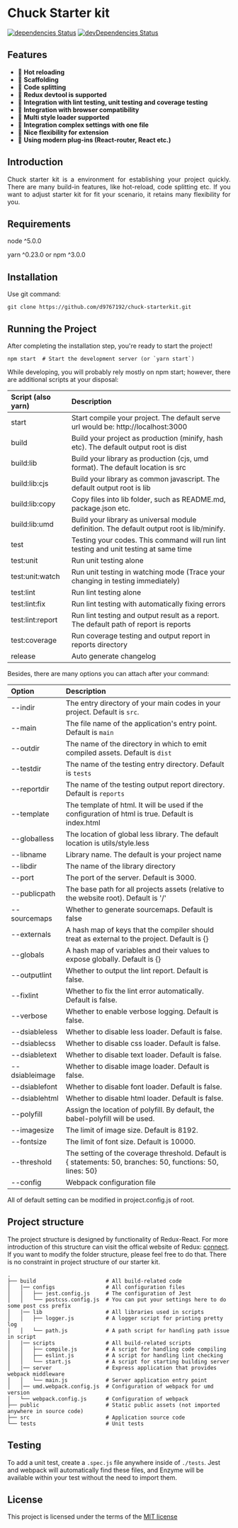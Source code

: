 # Chuck Starter kit

[![dependencies Status](https://david-dm.org/d9767192/chuck-starterkit/master/status.svg)](https://david-dm.org/d9767192/chuck-starterkit/master)
[![devDependencies Status](https://david-dm.org/d9767192/chuck-starterkit/master/dev-status.svg)](https://david-dm.org/d9767192/chuck-starterkit/master?type=dev)

## Features

*  👏 **Hot reloading**
*  👏 **Scaffolding**
*  👏 **Code splitting**
*  👏 **Redux devtool is supported**
*  👏 **Integration with lint testing, unit testing and coverage testing**
*  👏 **Integration with browser compatibility**
*  👏 **Multi style loader supported**
*  👏 **Integration complex settings with one file**
*  👏 **Nice flexibility for extension**
*  👏 **Using modern plug-ins (React-router, React etc.)**

## Introduction

<div align="justify">Chuck starter kit is a environment for establishing your project quickly. There are many build-in features, like hot-reload, code splitting etc. If you want to adjust starter kit for fit your scenario, it retains many flexibility for you. </div>

## Requirements

node \^5.0.0

yarn \^0.23.0 or npm \^3.0.0

## Installation

Use git command:
```
git clone https://github.com/d9767192/chuck-starterkit.git
```

## Running the Project

After completing the installation step, you're ready to start the project!

```
npm start  # Start the development server (or `yarn start`)
```

While developing, you will probably rely mostly on npm start; however, there are additional scripts at your disposal:

|      Script (also yarn)       |                     Description                           |
|:------------------|:----------------------------------------------------------------------|
|     start         |  Start compile your project. The default serve url would be: http://localhost:3000|
|     build         |  Build your project as production (minify, hash etc). The default output root is dist|
|     build:lib     |  Build your library as production (cjs, umd format). The default location is src|
|     build:lib:cjs |  Build your library as common javascript. The default output root is lib|
|     build:lib:copy|  Copy files into lib folder, such as README.md, package.json etc.|
|     build:lib:umd |  Build your library as universal module definition. The default output root is lib/minify.|
|     test          |  Testing your codes. This command will run lint testing and unit testing at same time|
|     test:unit     |  Run unit testing alone                                               |
|   test:unit:watch | Run unit testing in watching mode (Trace your changing in testing immediately)|
|   test:lint       |  Run lint testing alone                                               |
|   test:lint:fix   | Run lint testing with automatically fixing errors                 |
|  test:lint:report | Run lint testing and output result as a report. The default path of report is reports |
|  test:coverage    | Run coverage testing and output report in reports directory       |
|  release          | Auto generate changelog|

Besides, there are many options you can attach after your command:

|    Option       |                              Description                                    |
|:----------------|:----------------------------------------------------------------------------|
|   --indir       | The entry directory of your main codes in your project. Default is `src`.   |
|   --main        | The file name of the application's entry point. Default is `main`           |
|   --outdir      | The name of the directory in which to emit compiled assets. Default is `dist`|
|   --testdir     | The name of the testing entry directory. Default is `tests`                 |
|   --reportdir   | The name of the testing output report directory. Default is `reports`       |
|   --template    | The template of html. It will be used if the configuration of html is true. Default is index.html|
|   --globalless  | The location of global less library. The default location is utils/style.less|
|   --libname     | Library name. The default is your project name|
|   --libdir      | The name of the library directory |
|   --port        | The port of the server. Default is 3000.                                    |
|   --publicpath  | The base path for all projects assets (relative to the website root). Default is '/'|
|   --sourcemaps  | Whether to generate sourcemaps. Default is false                            |
|   --externals   | A hash map of keys that the compiler should treat as external to the project. Default is {}|
|   --globals     | A hash map of variables and their values to expose globally. Default is {}  |
|   --outputlint  | Whether to output the lint report. Default is false.                        |
|   --fixlint     | Whether to fix the lint error automatically. Default is false.              |
|   --verbose     | Whether to enable verbose logging. Default is false.                        |
|   --dsiableless | Whether to disable less loader. Default is false.                           |
|   --dsiablecss  | Whether to disable css loader. Default is false.                            |
|   --dsiabletext | Whether to disable text loader. Default is false.                           |
|  --dsiableimage | Whether to disable image loader. Default is false.                          |
|   --dsiablefont | Whether to disable font loader. Default is false.                               |
|   --dsiablehtml | Whether to disable html loader. Default is false.                               |
|   --polyfill    | Assign the location of polyfill. By default, the babel-polyfill will be used.|
|   --imagesize   | The limit of image size. Default is 8192.                                   |
|   --fontsize    | The limit of font size. Default is 10000.                                   |
|   --threshold   | The setting of the coverage threshold. Default is { statements: 50, branches: 50, functions: 50, lines: 50}|
|   --config      | Webpack configuration file    |

All of default setting can be modified in project.config.js of root.

## Project structure

The project structure is designed by functionality of Redux-React. For more introduction of this structure can visit the offical website of Redux: [connect](hhttps://redux.js.org/docs/introduction/LearningResources.html). If you want to modify the folder structure, please feel free to do that. There is no constraint in project structure of our starter kit.

```
.
├── build                      # All build-related code
│   |── configs                # All configuration files
│   │   ├── jest.config.js     # The configuration of Jest
│   │   └── postcss.config.js  # You can put your settings here to do some post css prefix
│   |── lib                    # All libraries used in scripts
│   │   ├── logger.js          # A logger script for printing pretty log
│   │   └── path.js            # A path script for handling path issue in script
│   |── scripts                # All build-related scripts
│   │   ├── compile.js         # A script for handling code compiling
│   │   ├── eslint.js          # A script for handling lint checking
│   │   └── start.js           # A script for starting building server
│   |── server                 # Express application that provides webpack middleware
│   │   └── main.js            # Server application entry point
│   │── umd.webpack.config.js  # Configuration of webpack for umd version
│   └── webpack.config.js      # Configuration of webpack
├── public                     # Static public assets (not imported anywhere in source code)
├── src                        # Application source code
└── tests                      # Unit tests
```

## Testing

To add a unit test, create a `.spec.js` file anywhere inside of `./tests`. Jest and webpack will automatically find these files, and Enzyme will be available within your test without the need to import them.

## License

This project is licensed under the terms of the [MIT license](https://github.com/d9767192/chuck-starterkit/blob/master/LICENSE)
